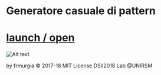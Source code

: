 # Generatore casuale di pattern 

# [launch / open]( http://htmlpreview.github.io/?https://github.com/frmurgia/dsii-2018-unirsm.github.io/blob/master/frmurgia/Random_Pattern/generatore%20pattern/index.html)
 
 
![Alt text](https://github.com/frmurgia/dsii-2018-unirsm.github.io/blob/master/frmurgia/Random_Pattern/generatore%20pattern/anteprima%20.png)

by frmurgia © 2017-18 MIT License
DSII2018 Lab @UNIRSM
